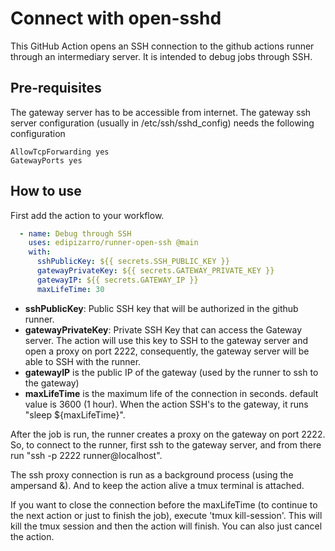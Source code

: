 # Connect with open-sshd

This GitHub Action opens an SSH connection to the github actions runner through an intermediary server.
It is intended to debug jobs through SSH.

## Pre-requisites
The gateway server has to be accessible from internet.
The gateway ssh server configuration (usually in /etc/ssh/sshd_config) needs the following configuration
```
AllowTcpForwarding yes
GatewayPorts yes
```

## How to use

First add the action to your workflow.
```yaml
  - name: Debug through SSH
    uses: edipizarro/runner-open-ssh @main
    with:
      sshPublicKey: ${{ secrets.SSH_PUBLIC_KEY }}
      gatewayPrivateKey: ${{ secrets.GATEWAY_PRIVATE_KEY }}
      gatewayIP: ${{ secrets.GATEWAY_IP }}
      maxLifeTime: 30
```

- **sshPublicKey**: Public SSH key that will be authorized in the github runner.
- **gatewayPrivateKey**: Private SSH Key that can access the Gateway server. The action will use this key to SSH to the gateway server and open a proxy on port 2222, consequently, the gateway server will be able to SSH with the runner.
- **gatewayIP** is the public IP of the gateway (used by the runner to ssh to the gateway)
- **maxLifeTime** is the maximum life of the connection in seconds. default value is 3600 (1 hour). When the action SSH's to the gateway, it runs "sleep ${maxLifeTime}".

After the job is run, the runner creates a proxy on the gateway on port 2222.
So, to connect to the runner, first ssh to the gateway server, and from there run "ssh -p 2222 runner@localhost".

The ssh proxy connection is run as a background process (using the ampersand &). And to keep the action alive a tmux terminal is attached.

If you want to close the connection before the maxLifeTime (to continue to the next action or just to finish the job), execute 'tmux kill-session'. This will kill the tmux session and then the action will finish.
You can also just cancel the action.
